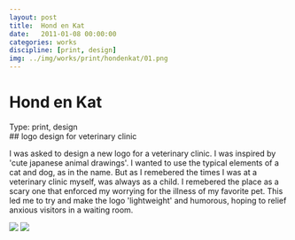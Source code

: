 ```yaml
---
layout: post
title:  Hond en Kat
date:   2011-01-08 00:00:00
categories: works
discipline: [print, design]
img: ../img/works/print/hondenkat/01.png
---
```

# Hond en Kat
<div><label>Type:</label> <span>print, design</span></div>
## logo design for veterinary clinic
<p>I was asked to design a new logo for a veterinary clinic. I was inspired by 'cute japanese animal drawings'. I wanted to use the typical elements of a cat and dog, as in the name. But as I remebered the times I was at a veterinary clinic myself, was always as a child. I remebered the place as a scary one that enforced my worrying for the illness of my favorite pet. This led me to try and make the logo 'lightweight' and humorous, hoping to relief anxious visitors in a waiting room.</p>
<img src="/img/works/print/hondenkat/03.png">
<img src="/img/works/print/hondenkat/02.png">